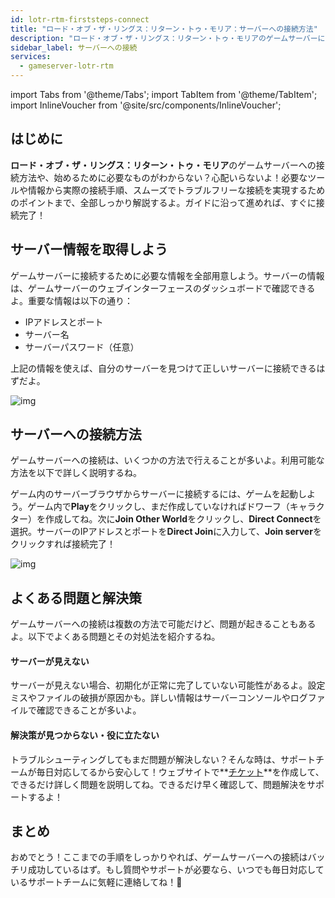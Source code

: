 ```yaml
---
id: lotr-rtm-firststeps-connect
title: "ロード・オブ・ザ・リングス：リターン・トゥ・モリア：サーバーへの接続方法"
description: "ロード・オブ・ザ・リングス：リターン・トゥ・モリアのゲームサーバーにスムーズに接続して、途切れないプレイを楽しむ方法をチェック → 今すぐ詳しく見る"
sidebar_label: サーバーへの接続
services:
  - gameserver-lotr-rtm
---
```


import Tabs from '@theme/Tabs';
import TabItem from '@theme/TabItem';
import InlineVoucher from '@site/src/components/InlineVoucher';


## はじめに
**ロード・オブ・ザ・リングス：リターン・トゥ・モリア**のゲームサーバーへの接続方法や、始めるために必要なものがわからない？心配いらないよ！必要なツールや情報から実際の接続手順、スムーズでトラブルフリーな接続を実現するためのポイントまで、全部しっかり解説するよ。ガイドに沿って進めれば、すぐに接続完了！

<InlineVoucher />



## サーバー情報を取得しよう

ゲームサーバーに接続するために必要な情報を全部用意しよう。サーバーの情報は、ゲームサーバーのウェブインターフェースのダッシュボードで確認できるよ。重要な情報は以下の通り：

- IPアドレスとポート
- サーバー名
- サーバーパスワード（任意）

上記の情報を使えば、自分のサーバーを見つけて正しいサーバーに接続できるはずだよ。

![img](https://screensaver01.zap-hosting.com/index.php/s/igcm7GkoB8KmsyD/preview)

## サーバーへの接続方法

ゲームサーバーへの接続は、いくつかの方法で行えることが多いよ。利用可能な方法を以下で詳しく説明するね。

<Tabs>
    <TabItem value="connect_solution_server_browser_ingame" label="直接接続（ゲーム内）" default>

ゲーム内のサーバーブラウザからサーバーに接続するには、ゲームを起動しよう。ゲーム内で**Play**をクリックし、まだ作成していなければドワーフ（キャラクター）を作成してね。次に**Join Other World**をクリックし、**Direct Connect**を選択。サーバーのIPアドレスとポートを**Direct Join**に入力して、**Join server**をクリックすれば接続完了！

![img](https://screensaver01.zap-hosting.com/index.php/s/YWoD5tHWKWbJjrE/download)

</TabItem>

</Tabs>



## よくある問題と解決策

ゲームサーバーへの接続は複数の方法で可能だけど、問題が起きることもあるよ。以下でよくある問題とその対処法を紹介するね。

#### サーバーが見えない

サーバーが見えない場合、初期化が正常に完了していない可能性があるよ。設定ミスやファイルの破損が原因かも。詳しい情報はサーバーコンソールやログファイルで確認できることが多いよ。



#### 解決策が見つからない・役に立たない

トラブルシューティングしてもまだ問題が解決しない？そんな時は、サポートチームが毎日対応してるから安心して！ウェブサイトで**[チケット](https://zap-hosting.com/en/customer/support/)**を作成して、できるだけ詳しく問題を説明してね。できるだけ早く確認して、問題解決をサポートするよ！



## まとめ

おめでとう！ここまでの手順をしっかりやれば、ゲームサーバーへの接続はバッチリ成功しているはず。もし質問やサポートが必要なら、いつでも毎日対応しているサポートチームに気軽に連絡してね！🙂




<InlineVoucher />